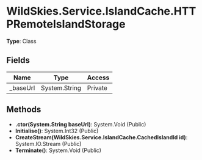 ﻿# WildSkies.Service.IslandCache.HTTPRemoteIslandStorage

**Type**: Class

## Fields

| Name | Type | Access |
|------|------|--------|
| _baseUrl | System.String | Private |

## Methods

- **.ctor(System.String baseUrl)**: System.Void (Public)
- **Initialise()**: System.Int32 (Public)
- **CreateStream(WildSkies.Service.IslandCache.CachedIslandId id)**: System.IO.Stream (Public)
- **Terminate()**: System.Void (Public)

